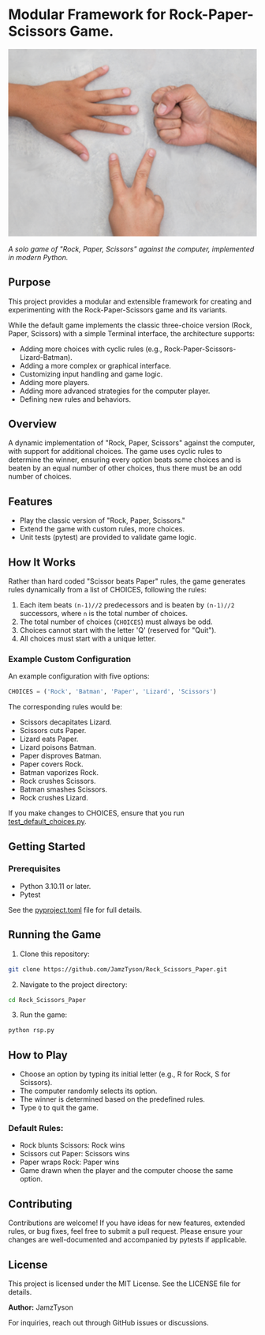 # Modular Framework for Rock-Paper-Scissors Game.

![Rock Paper Scissors image](assets/rsp.png)

*A solo game of "Rock, Paper, Scissors" against the computer, implemented in
modern Python.*

## Purpose
This project provides a modular and extensible framework for creating and
experimenting with the Rock-Paper-Scissors game and its variants.

While the default game implements the classic three-choice version
(Rock, Paper, Scissors) with a simple Terminal interface, the architecture
supports:

- Adding more choices with cyclic rules
(e.g., Rock-Paper-Scissors-Lizard-Batman).
- Adding a more complex or graphical interface.
- Customizing input handling and game logic.
- Adding more players.
- Adding more advanced strategies for the computer player.
- Defining new rules and behaviors.

## Overview

A dynamic implementation of "Rock, Paper, Scissors" against the computer,
with support for additional choices. The game uses cyclic rules to determine
the winner, ensuring every option beats some choices and is beaten by an equal
number of other choices, thus there must be an odd number of choices.

## Features

- Play the classic version of "Rock, Paper, Scissors."
- Extend the game with custom rules, more choices.
- Unit tests (pytest) are provided to validate game logic.

## How It Works

Rather than hard coded "Scissor beats Paper" rules, the game generates rules
dynamically from a list of CHOICES, following the rules:

1. Each item beats `(n-1)//2` predecessors and is beaten by `(n-1)//2`
successors, where `n` is the total number of choices.
2. The total number of choices (`CHOICES`) must always be odd.
3. Choices cannot start with the letter 'Q' (reserved for "Quit").
4. All choices must start with a unique letter.

### Example Custom Configuration

An example configuration with five options:

```python
CHOICES = ('Rock', 'Batman', 'Paper', 'Lizard', 'Scissors')
```

The corresponding rules would be:

* Scissors decapitates Lizard.
* Scissors cuts Paper.
* Lizard eats Paper.
* Lizard poisons Batman.
* Paper disproves Batman.
* Paper covers Rock.
* Batman vaporizes Rock.
* Rock crushes Scissors.
* Batman smashes Scissors.
* Rock crushes Lizard.

If you make changes to CHOICES, ensure that you run
[test_default_choices.py](rock_scissors_paper_framework/tests/test_default_choices.py).

## Getting Started

### Prerequisites

- Python 3.10.11 or later.
- Pytest

See the [pyproject.toml](pyproject.toml) file for full details.

## Running the Game

1. Clone this repository:

```bash
git clone https://github.com/JamzTyson/Rock_Scissors_Paper.git
```

2. Navigate to the project directory:

```bash
cd Rock_Scissors_Paper
```

3. Run the game:

```bash
python rsp.py
```

## How to Play

* Choose an option by typing its initial letter (e.g., R for Rock, S for Scissors).
* The computer randomly selects its option.
* The winner is determined based on the predefined rules.
* Type `Q` to quit the game.

### Default Rules:

- Rock blunts Scissors: Rock wins
- Scissors cut Paper: Scissors wins
- Paper wraps Rock: Paper wins
- Game drawn when the player and the computer choose the same option.

## Contributing

Contributions are welcome! If you have ideas for new features, extended rules,
or bug fixes, feel free to submit a pull request. Please ensure your changes
are well-documented and accompanied by pytests if applicable.

## License

This project is licensed under the MIT License. See the LICENSE file for details.

**Author:** JamzTyson

For inquiries, reach out through GitHub issues or discussions.
